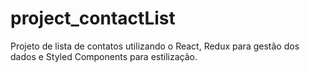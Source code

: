 # project_contactList
Projeto de lista de contatos utilizando o React, Redux para gestão dos dados e Styled Components para estilização.
